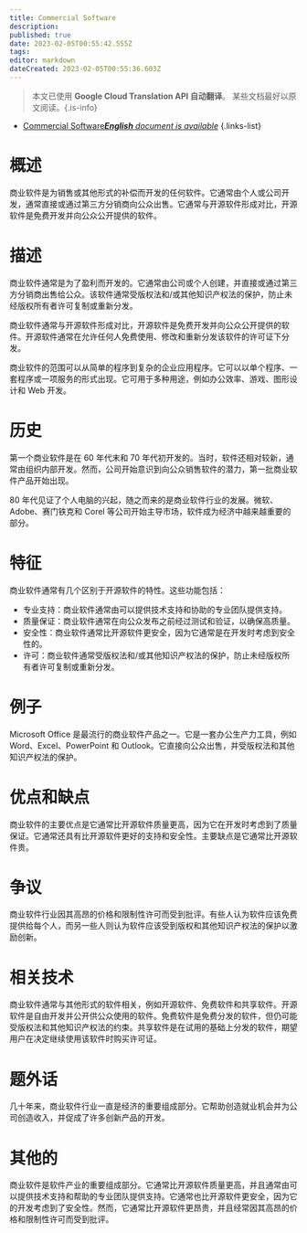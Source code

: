 ```yaml
---
title: Commercial Software
description: 
published: true
date: 2023-02-05T00:55:42.555Z
tags: 
editor: markdown
dateCreated: 2023-02-05T00:55:36.603Z
---
```


> 本文已使用 **Google Cloud Translation API 自动翻译**。
某些文档最好以原文阅读。{.is-info}



- [Commercial Software***English** document is available*](/en/Knowledge-base/Dictionary/commercial-software)
{.links-list}


# 概述
商业软件是为销售或其他形式的补偿而开发的任何软件。它通常由个人或公司开发，通常直接或通过第三方分销商向公众出售。它通常与开源软件形成对比，开源软件是免费开发并向公众公开提供的软件。

# 描述
商业软件通常是为了盈利而开发的。它通常由公司或个人创建，并直接或通过第三方分销商出售给公众。该软件通常受版权法和/或其他知识产权法的保护，防止未经版权所有者许可复制或重新分发。

商业软件通常与开源软件形成对比，开源软件是免费开发并向公众公开提供的软件。开源软件通常在允许任何人免费使用、修改和重新分发该软件的许可证下分发。

商业软件的范围可以从简单的程序到复杂的企业应用程序。它可以以单个程序、一套程序或一项服务的形式出现。它可用于多种用途，例如办公效率、游戏、图形设计和 Web 开发。

# 历史
第一个商业软件是在 60 年代末和 70 年代初开发的。当时，软件还相对较新，通常由组织内部开发。然而，公司开始意识到向公众销售软件的潜力，第一批商业软件产品开始出现。

80 年代见证了个人电脑的兴起，随之而来的是商业软件行业的发展。微软、Adobe、赛门铁克和 Corel 等公司开始主导市场，软件成为经济中越来越重要的部分。

# 特征
商业软件通常有几个区别于开源软件的特性。这些功能包括：

- 专业支持：商业软件通常由可以提供技术支持和协助的专业团队提供支持。
- 质量保证：商业软件通常在向公众发布之前经过测试和验证，以确保高质量。
- 安全性：商业软件通常比开源软件更安全，因为它通常是在开发时考虑到安全性的。
- 许可：商业软件通常受版权法和/或其他知识产权法的保护，防止未经版权所有者许可复制或重新分发。

# 例子
Microsoft Office 是最流行的商业软件产品之一。它是一套办公生产力工具，例如 Word、Excel、PowerPoint 和 Outlook。它直接向公众出售，并受版权法和其他知识产权法的保护。

# 优点和缺点
商业软件的主要优点是它通常比开源软件质量更高，因为它在开发时考虑到了质量保证。它通常还具有比开源软件更好的支持和安全性。主要缺点是它通常比开源软件贵。

# 争议
商业软件行业因其高昂的价格和限制性许可而受到批评。有些人认为软件应该免费提供给每个人，而另一些人则认为软件应该受到版权和其他知识产权法的保护以激励创新。

# 相关技术
商业软件通常与其他形式的软件相关，例如开源软件、免费软件和共享软件。开源软件是自由开发并公开供公众使用的软件。免费软件是免费分发的软件，但仍可能受版权法和其他知识产权法的约束。共享软件是在试用的基础上分发的软件，期望用户在决定继续使用该软件时购买许可证。

# 题外话
几十年来，商业软件行业一直是经济的重要组成部分。它帮助创造就业机会并为公司创造收入，并促成了许多创新产品的开发。

# 其他的
商业软件是软件产业的重要组成部分。它通常比开源软件质量更高，并且通常由可以提供技术支持和帮助的专业团队提供支持。它通常也比开源软件更安全，因为它的开发考虑到了安全性。然而，它通常比开源软件更昂贵，并且经常因其高昂的价格和限制性许可而受到批评。